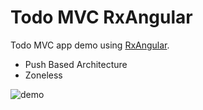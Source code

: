 # Todo MVC RxAngular

Todo MVC app demo using [RxAngular](https://rx-angular.github.io/rx-angular/#/).

- Push Based Architecture
- Zoneless

![demo](https://pbs.twimg.com/media/EkmsWqNW0AA40dk?format=jpg&name=medium)
